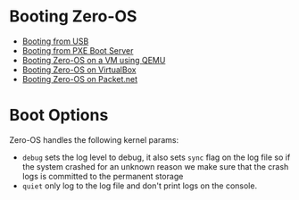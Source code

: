 # Booting Zero-OS

* [Booting from USB](usb.md)
* [Booting from PXE Boot Server](pxe.md)
* [Booting Zero-OS on a VM using QEMU](qemu.md)
* [Booting Zero-OS on VirtualBox](virtualbox.md)
* [Booting Zero-OS on Packet.net](ays.md)

# Boot Options

Zero-OS handles the following kernel params:
* `debug` sets the log level to debug, it also sets `sync` flag on the log file so if the system crashed for an
 unknown reason we make sure that the crash logs is committed to the permanent storage
* `quiet` only log to the log file and don't print logs on the console.
